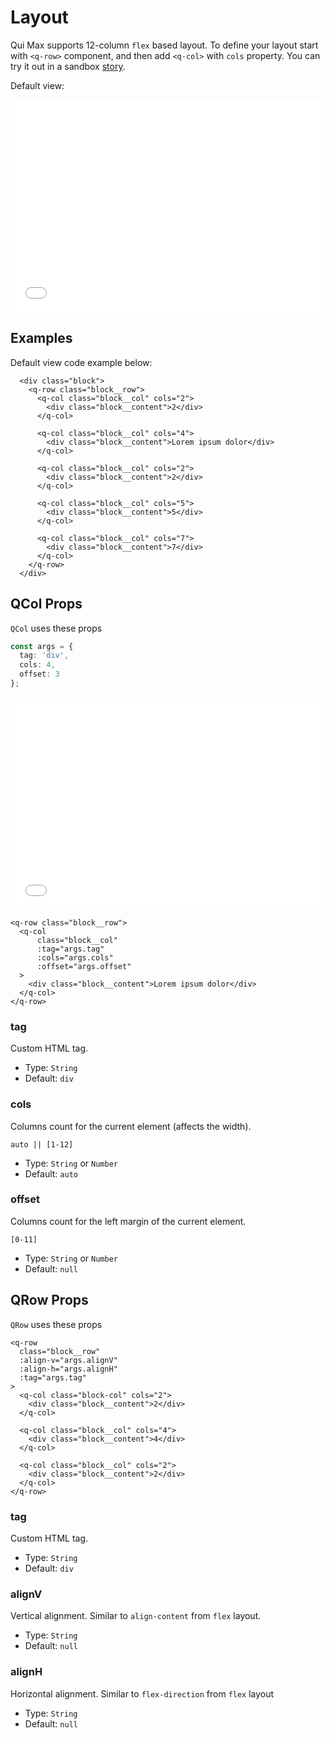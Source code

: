 # Layout

Qui Max supports 12-column `flex` based layout. To define your layout start with `<q-row>` component, and then add `<q-col>` with `cols` property.
You can try it out in a sandbox [story](https://qui-max.netlify.app/?path=/story/components-layout--default).

Default view:

<iframe height="340" style="width: 100%;" scrolling="no" frameborder="no" src="/qui-max/Layout/Layout.html"></iframe>

## Examples

Default view code example below:

```vue
  <div class="block">
    <q-row class="block__row">
      <q-col class="block__col" cols="2">
        <div class="block__content">2</div>
      </q-col>

      <q-col class="block__col" cols="4">
        <div class="block__content">Lorem ipsum dolor</div>
      </q-col>

      <q-col class="block__col" cols="2">
        <div class="block__content">2</div>
      </q-col>

      <q-col class="block__col" cols="5">
        <div class="block__content">5</div>
      </q-col>

      <q-col class="block__col" cols="7">
        <div class="block__content">7</div>
      </q-col>
    </q-row>
  </div>
```

## QCol Props

`QCol` uses these props

```ts
const args = {
  tag: 'div',
  cols: 4,
  offset: 3
};
```

<iframe height="340" style="width: 100%;" scrolling="no" frameborder="no" src="/qui-max/Layout/Layout[qcol].html"></iframe>

```vue
<q-row class="block__row">
  <q-col
      class="block__col"
      :tag="args.tag"
      :cols="args.cols"
      :offset="args.offset"
  >
    <div class="block__content">Lorem ipsum dolor</div>
  </q-col>
</q-row>
```

### tag

Custom HTML tag.

- Type: `String`
- Default: `div`

### cols

Columns count for the current element (affects the width).

`auto || [1-12]`

- Type: `String` or `Number`
- Default: `auto`

### offset

Columns count for the left margin of the current element.

`[0-11]`

- Type: `String` or `Number`
- Default: `null`

## QRow Props

`QRow` uses these props

```vue
<q-row
  class="block__row"
  :align-v="args.alignV"
  :align-h="args.alignH"
  :tag="args.tag"
>
  <q-col class="block-col" cols="2">
    <div class="block__content">2</div>
  </q-col>

  <q-col class="block__col" cols="4">
    <div class="block__content">4</div>
  </q-col>

  <q-col class="block__col" cols="2">
    <div class="block__content">2</div>
  </q-col>
</q-row>
```

### tag

Custom HTML tag.

- Type: `String`
- Default: `div`

### alignV

Vertical alignment. Similar to `align-content` from `flex` layout.

- Type: `String`
- Default: `null`

### alignH

Horizontal alignment. Similar to `flex-direction` from `flex` layout

- Type: `String`
- Default: `null`
